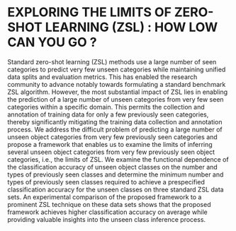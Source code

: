 # EXPLORING THE LIMITS OF ZERO-SHOT LEARNING (ZSL) : HOW LOW CAN YOU GO ?
 
Standard zero-shot learning (ZSL) methods use a large number of seen categories to predict very few unseen categories while maintaining unified data splits and evaluation metrics. This has enabled the research community to advance notably towards formulating a standard benchmark ZSL algorithm. However, the most substantial impact of ZSL lies in enabling the prediction of a large number of unseen categories from very few seen categories within a specific domain. This permits the collection and annotation of training data for only a few previously seen categories, thereby significantly mitigating the training data collection and annotation process. We address the difficult problem of predicting a large number of unseen object categories from very few previously seen categories and propose a framework that enables us to examine the limits of inferring several unseen object categories from very few previously seen object categories, i.e., the limits of ZSL. We examine the functional dependence of the classification accuracy of unseen object classes on the number and types of previously seen classes and determine the minimum number and types of previously seen classes required to achieve a prespecified classification accuracy for the unseen classes on three standard ZSL data sets. An experimental comparison of the proposed framework to a prominent ZSL technique on these data sets shows that the proposed framework achieves higher classification accuracy on average while providing valuable insights into the unseen class inference process.
